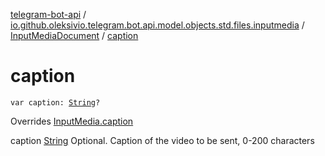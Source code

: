 [telegram-bot-api](../../index.md) / [io.github.oleksivio.telegram.bot.api.model.objects.std.files.inputmedia](../index.md) / [InputMediaDocument](index.md) / [caption](./caption.md)

# caption

`var caption: `[`String`](https://kotlinlang.org/api/latest/jvm/stdlib/kotlin/-string/index.html)`?`

Overrides [InputMedia.caption](../-input-media/caption.md)

caption [String](https://kotlinlang.org/api/latest/jvm/stdlib/kotlin/-string/index.html) Optional. Caption of the video to be sent, 0-200 characters

